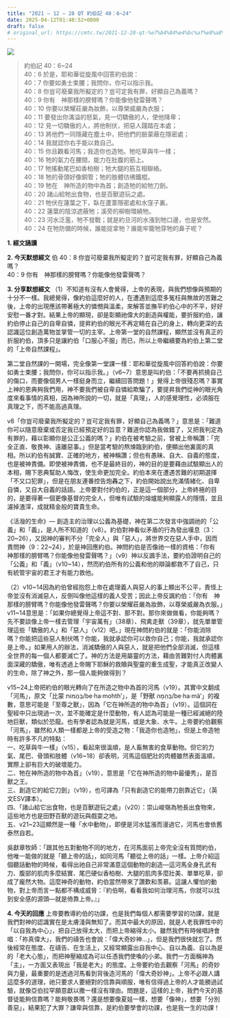 ```yaml
---
title: "2021 – 12 – 28 QT 約伯記 40：6~24"
date: 2025-04-12T01:48:52+0800
draft: false
# original_url: https://cmtc.tw/2021-12-28-qt-%e7%b4%84%e4%bc%af%e8%a8%98-40%ef%bc%9a624
---
```


![](/images/qt.jpg)
> 約伯記 40：6\~24  
> 40：6 於是，耶和華從旋風中回答約伯說：  
> 40：7 你要如勇士束腰；我問你，你可以指示我。  
> 40：8 你豈可廢棄我所擬定的？豈可定我有罪，好顯自己為義嗎？  
> 40：9 你有　神那樣的膀臂嗎？你能像他發雷聲嗎？  
> 40：10 你要以榮耀莊嚴為妝飾，以尊榮威嚴為衣服；  
> 40：11 要發出你滿溢的怒氣，見一切驕傲的人，使他降卑；  
> 40：12 見一切驕傲的人，將他制伏，把惡人踐踏在本處；  
> 40：13 將他們一同隱藏在塵土中，把他們的臉蒙蔽在隱密處；  
> 40：14 我就認你右手能以救自己。  
> 40：15 你且觀看河馬；我造你也造牠。牠吃草與牛一樣；  
> 40：16 牠的氣力在腰間，能力在肚腹的筋上。  
> 40：17 牠搖動尾巴如香柏樹；牠大腿的筋互相聯絡。  
> 40：18 牠的骨頭好像銅管；牠的肢體彷彿鐵棍。  
> 40：19 牠在　神所造的物中為首；創造牠的給牠刀劍。  
> 40：20 諸山給牠出食物，也是百獸遊玩之處。  
> 40：21 牠伏在蓮葉之下，臥在蘆葦隱密處和水窪子裏。  
> 40：22 蓮葉的陰涼遮蔽牠；溪旁的柳樹環繞牠。  
> 40：23 河水泛濫，牠不發戰；就是約旦河的水漲到牠口邊，也是安然。  
> 40：24 在牠防備的時候，誰能捉拿牠？誰能牢籠牠穿牠的鼻子呢？

**1. 經文誦讀**

**2.  今天默想經文**
伯 40：8 你豈可廢棄我所擬定的？豈可定我有罪，好顯自己為義嗎？  
40：9 你有　神那樣的膀臂嗎？你能像他發雷聲嗎？

**3. 分享默想經文**
（1）不知道有沒有人會覺得，上帝的表現，與我們想像與預期的十分不一樣。我總覺得，像約伯這麼好的人，在遭遇到這麼多冤枉與無故的苦難之後，上帝的出現應該帶著極大的憐憫與溫柔，來解答並撫平約伯心中的不平，好好安慰一番才對。結果上帝的顯現，卻是彰顯祂偉大的創造與權能，要折服約伯，讓約伯停止自己的自卑自憐，提昇約伯的眼光不再定睛在自己的身上，轉向更深的去認識這位創造萬物並掌管一切的主宰。上帝第一堂的自然課程，顯然並沒有真正的折服約伯，頂多只是讓約伯「口服心不服」而已，所以上帝繼續要為約伯上第二堂的「上帝自然課程」。

第二堂自然課的一開場，完全像第一堂課一樣：耶和華從旋風中回答約伯說：你要如勇士束腰；我問你，你可以指示我。」（v6\~7）意思是叫約伯：「不要再抓撓自己的傷口，而要像個男人一樣挺身而立，繼續回答問題！」覺得上帝很殘忍嗎？事實上神的恩典夠我們用，神不要我們被自卑自憐給欺騙了，要提昇我們從神的眼光角度來看事情的真相，因為神所說的一切，就是「真理」，人的感覺理性，必須服在真理之下，而不能高過真理。

v8「你豈可廢棄我所擬定的？豈可定我有罪，好顯自己為義嗎？」意思是：「難道你可以隨意廢棄或否定我已經預定好的旨意？難道你認為我做錯了，又把我判定為有罪的，藉以彰顯你是公正公義的嗎？」約伯在被考驗之前，曾被上帝稱讚：「完全正直、敬畏神、遠離惡事。」但是當考驗的熬煉臨到約伯，便顯出他裏面的真相。所以約伯有誠實、正確的地方，被神稱讚；但也有愚昧、自大、自義的態度，也是被神責備。即使被神責備，也不是最終目的，神的目的是要藉由試驗顯出人的本相，賜下恩典幫助人悔改，使生命更加完全。約伯本來在遭遇苦難的初期選擇「不又口犯罪」，但是在朋友連番控告炮轟之下，約伯開始說出充滿情緒化、自卑自憐，又自大自義的話語。上帝要對付約伯的，正是這一個部分，上帝終極的目的，是要得著一個更像基督的完全人，但唯有試驗的熔爐能夠顯露人的隱情，並且濾掉渣滓，成就精金般的寶貴生命。

《活潑的生命》— 創造主的治理以公義為基礎，神在第二次發言中強調祂的「公義」和「義」，是人所不知道的（v8）。約伯對神看似矛盾的行為發出嘆息（3：20\~26），又因神的審判不分「完全人」與「惡人」，將世界交在惡人手中，因而責問神（9：22\~24），於是神回應約伯。神問約伯是否像祂一樣的資格：「你有　神那樣的膀臂嗎？你能像他發雷聲嗎？」（v9）神以反諷手法，要約伯證明自己的「公義」和「義」（v10\~14），然而約伯所有的公義和他的辯論都救不了自己，只有統管宇宙的君王才有能力救他。

（2）v10\~14因為約伯曾經抱怨上帝在處理義人與惡人的事上顯出不公平，責怪上帝並沒有消滅惡人，反倒叫像他這樣的義人受苦；因此上帝反諷約伯：「你有　神那樣的膀臂嗎？你能像他發雷聲嗎？你要以榮耀莊嚴為妝飾，以尊榮威嚴為衣服。」v11\~14意思是：「如果你總覺得上帝這不對、那不對。那你來做做看，你能夠嗎？先不要談像上帝一樣去管理「宇宙萬有」（38章）、飛禽走獸（39章），就先單單管理這些「驕傲的人」和「惡人」（v12）吧。」現在神問約伯的就是：「你能消除嗎？你能把這些惡人制伏嗎？你能，我就承認你可以救你自己；你能，我就承認你是上帝。」如果用人的辦法，消滅驕傲的人與惡人，就是把他們全部消滅，但這樣全世界的每一個人都要滅亡了。神的方法是用屬靈的方法，藉由苦難對付人肉體裏面深藏的驕傲，唯有透過上帝賜下耶穌的救贖與聖靈的重生成聖，才能真正改變人的生命，除了神之外，那一個人能夠做得到？

v15\~24上帝把約伯的眼光轉向了在所造之物中為首的河馬（v19）。其實中文翻成「河馬」，原文「比蒙 בַּהֲמוֹת/be·ha·mohth’」，是「野獸 בְּהֵמָה/be·ha·mä’」的複數，意思可能是「至尊之獸」，因為「它在神所造的物中為首」（v19）。這個詞在聖經中只出現過一次，並不能確定是什麼動物，有人認為可能是一種已經滅絕的陸地巨獸，類似於恐龍。也有學者認為就是河馬，或是大象、水牛。上帝要約伯觀察「河馬」，雖然和人類一樣都是上帝的受造之物：「我造你也造牠」，但是上帝造牠時有許多不凡的特點：  
一、吃草與牛一樣」（v15），看起來很溫順，是人畜無害的食草動物。但它的力氣、尾巴、骨頭和肢體（v16\~18）卻表明，河馬這個肥壯的肉體雖然表面溫順，實際上卻有巨大的破壞能力。  
二、牠在神所造的物中為首」（v19），意思是「它在神所造的物中最優秀」，是百獸之王。  
三、創造它的給它刀劍」（v19），也可譯為「只有創造它的能帶刀劍靠近它」（英文ESV譯本）。  
四、「諸山給它出食物，也是百獸遊玩之處」（v20）：崇山峻嶺為牠長出食物來，這些地方也是田野百獸的遊玩與戲耍之地。  
五、v21\~23這顯然是一種「水中動物」，即便是河水猛漲而漫過它，河馬也會依舊泰然自若。

吳獻章牧師：「跟其他五對動物不同的地方，在河馬面前上帝完全沒有質問約伯，他唯一能做的就是「聽上帝的話」，如同河馬「聽從上帝的話」一樣。上帝介紹這個聽話動物的時候，看得出祂自己非常滿意這個動物的創造—這河馬全身孔武有力、腹部的肌肉多麼結實、尾巴硬似香柏樹、大腿的肌肉多麼壯美、單單吃草，卻成了龐然大物。這麼神奇的動物，約伯當然帶來了讚歎和羡慕。這讓人懼怕的動物，對上帝而言一點都不構成威脅：『約伯啊，看看我如何治理河馬，你就可以找到安全感的源頭—就是倚靠上帝。』」

**4. 今天的回應**
上帝要教導約伯的功課，也是我們每個人都需要學習的功課，就是我們對神的認識實在是太膚淺與無知了。而其中最大的原因，就是人老我罪性中的「以自我為中心」，把自己放得太大，而把上帝縮得太小。雖然我們有時候唱詩會唱：「祢真偉大」，我們的禱告也會說：「偉大奇妙神…」，但是我們很快就忘了。然後經常在態度、在禱告、在生活上，又經常顯露出自我中心、自以為義、自以為是的「老大心態」，而把神壓縮成為可以任憑我們使喚的小弟。我們一方面稱神為「主」，一方面又表現出「我是老大」的態度。上帝要約伯去觀察「河馬」的奇妙與力量，最重要的是透過河馬看到背後造河馬的「偉大奇妙神」。上帝不必跟人講這麼多的道理，祂只要求人要絕對的信靠與順服，唯有信得過上帝的人才能勝過試驗，就像亞伯拉罕願意獻以撒一樣沒有理由。問題是，這樣的上帝，我們今天的基督徒能夠信靠嗎？能夠敬畏嗎？還是想要像夏娃一樣，想要「像神」，想要「分別善惡」，結果犯了大罪？謙卑與信靠，是約伯要學會的功課，也是我一生的功課！
